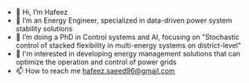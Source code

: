 - 👋 Hi, I’m Hafeez
- 👀 I’m an Energy Engineer, specialized in data-driven power system stability solutions  
- 🌱 I’m doing a PhD in Control systems and AI, focusing on "Stochastic control of stacked flexibility in multi-energy systems on district-level" 
- 💞️ I'm interested in developing energy management solutions that can  optimize the operation and control of power grids 
- 📫 How to reach me hafeez.saeed96@gmail.com

<!---
hafeezSaeed96/hafeezSaeed96 is a ✨ special ✨ repository because its `README.md` (this file) appears on your GitHub profile.
You can click the Preview link to take a look at your changes.
--->
